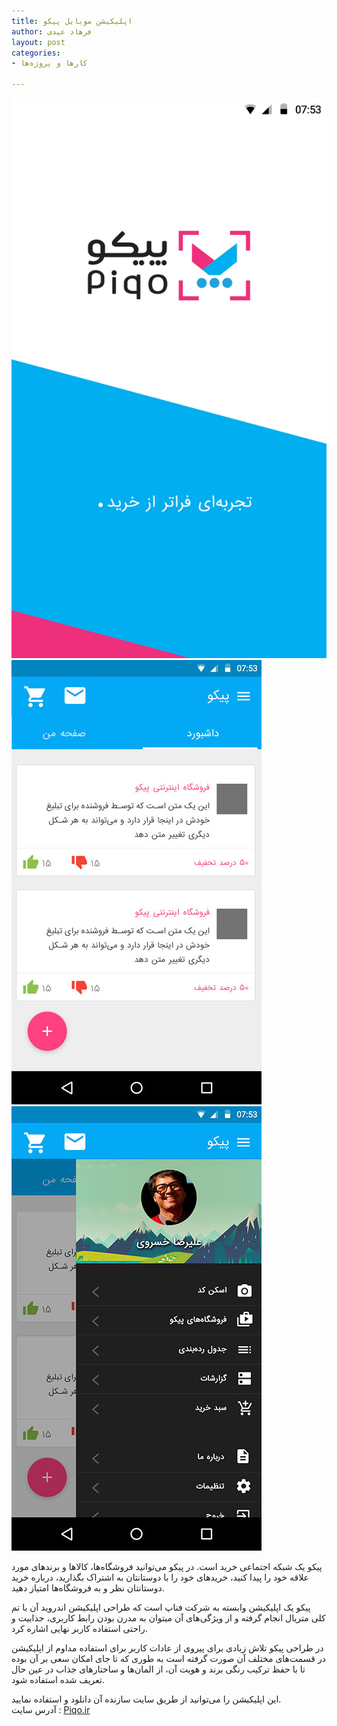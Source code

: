 ```yaml
---
title: اپلیکیشن موبایل پیکو
author: فرهاد عیدی
layout: post
categories:
- کارها و پروژه‌ها

---
```


<div class="grid">
	<div class="col-1-3">
		<img src="/asset/piqo-splash.jpg" alt="">
	</div>
	<div class="col-1-3">
		<img src="/asset/piqo-home.jpg" alt="">
	</div>
	<div class="col-1-3">
		<img src="/asset/piqo-menu.jpg" alt="">
	</div>
</div>

پیکو یک شبکه اجتماعی خرید است. در پیکو می‌توانید فروشگاه‌ها، کالاها و برندهای مورد علاقه خود را پیدا کنید، خریدهای خود را با دوستانتان به اشتراک بگذارید، درباره خرید دوستانتان نظر و به فروشگاه‌ها امتیاز دهید.

پیکو یک اپلیکیشن وابسته به شرکت فناپ است که طراحی اپلیکیشن اندروید آن با تم کلی متریال انجام گرفته و از ویژگی‌های آن میتوان به مدرن بودن رابط کاربری، جذابیت و راحتی استفاده کاربر نهایی اشاره کرد.

در طراحی پیکو تلاش زیادی برای پیروی از عادات کاربر برای استفاده مداوم از اپلیکیشن در قسمت‌های مختلف آن صورت گرفته است به طوری که تا جای امکان سعی بر آن بوده تا با حفظ ترکیب رنگی برند و هویت آن، از المان‌ها و ساختارهای جذاب در عین حال تعریف شده استفاده شود.

این اپلیکیشن را می‌توانید از طریق سایت سازنده آن دانلود و استفاده نمایید. <br>
آدرس سایت : [Piqo.ir][1]

[1]: http://piqo.ir/
